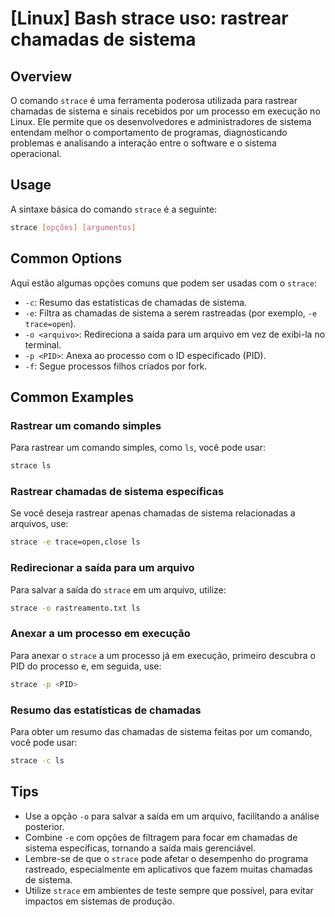 # [Linux] Bash strace uso: rastrear chamadas de sistema

## Overview
O comando `strace` é uma ferramenta poderosa utilizada para rastrear chamadas de sistema e sinais recebidos por um processo em execução no Linux. Ele permite que os desenvolvedores e administradores de sistema entendam melhor o comportamento de programas, diagnosticando problemas e analisando a interação entre o software e o sistema operacional.

## Usage
A sintaxe básica do comando `strace` é a seguinte:

```bash
strace [opções] [argumentos]
```

## Common Options
Aqui estão algumas opções comuns que podem ser usadas com o `strace`:

- `-c`: Resumo das estatísticas de chamadas de sistema.
- `-e`: Filtra as chamadas de sistema a serem rastreadas (por exemplo, `-e trace=open`).
- `-o <arquivo>`: Redireciona a saída para um arquivo em vez de exibi-la no terminal.
- `-p <PID>`: Anexa ao processo com o ID especificado (PID).
- `-f`: Segue processos filhos criados por fork.

## Common Examples

### Rastrear um comando simples
Para rastrear um comando simples, como `ls`, você pode usar:

```bash
strace ls
```

### Rastrear chamadas de sistema específicas
Se você deseja rastrear apenas chamadas de sistema relacionadas a arquivos, use:

```bash
strace -e trace=open,close ls
```

### Redirecionar a saída para um arquivo
Para salvar a saída do `strace` em um arquivo, utilize:

```bash
strace -o rastreamento.txt ls
```

### Anexar a um processo em execução
Para anexar o `strace` a um processo já em execução, primeiro descubra o PID do processo e, em seguida, use:

```bash
strace -p <PID>
```

### Resumo das estatísticas de chamadas
Para obter um resumo das chamadas de sistema feitas por um comando, você pode usar:

```bash
strace -c ls
```

## Tips
- Use a opção `-o` para salvar a saída em um arquivo, facilitando a análise posterior.
- Combine `-e` com opções de filtragem para focar em chamadas de sistema específicas, tornando a saída mais gerenciável.
- Lembre-se de que o `strace` pode afetar o desempenho do programa rastreado, especialmente em aplicativos que fazem muitas chamadas de sistema.
- Utilize `strace` em ambientes de teste sempre que possível, para evitar impactos em sistemas de produção.